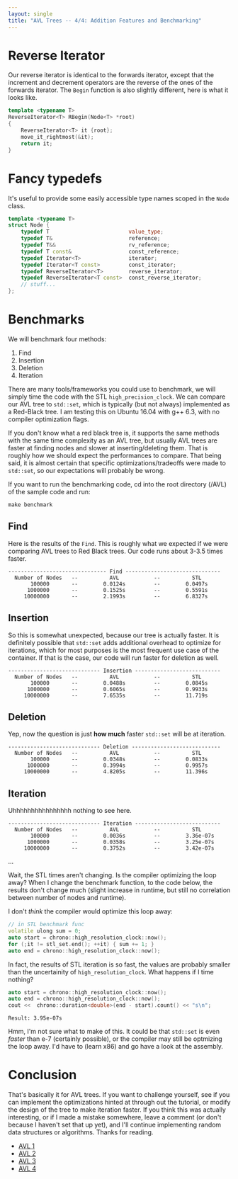 ```yaml
---
layout: single
title: "AVL Trees -- 4/4: Addition Features and Benchmarking"
---
```


# Reverse Iterator
Our reverse iterator is identical to the forwards iterator, except that the increment and decrement operators are the reverse of the ones of the forwards iterator. The ```Begin``` function is also slightly different, here is what it looks like.

```cpp
template <typename T>
ReverseIterator<T> RBegin(Node<T> *root)
{
	ReverseIterator<T> it {root};
	move_it_rightmost(&it);
	return it;
}
```

# Fancy typedefs

It's useful to provide some easily accessible type names scoped in the ```Node``` class.

```cpp
template <typename T>
struct Node {
	typedef T                         value_type;
	typedef T&                        reference;
	typedef T&&                       rv_reference;
	typedef T const&                  const_reference;
	typedef Iterator<T>               iterator;
	typedef Iterator<T const>         const_iterator;
	typedef ReverseIterator<T>        reverse_iterator;
	typedef ReverseIterator<T const>  const_reverse_iterator;
	// stuff...
};
```

# Benchmarks

We will benchmark four methods:
1. Find
2. Insertion
3. Deletion
4. Iteration

There are many tools/frameworks you could use to benchmark, we will simply time the code with the STL ```high_precision_clock```. We can compare our AVL tree to ```std::set```, which is typically (but not always) implemented as a Red-Black tree. I am testing this on Ubuntu 16.04 with g++ 6.3, with no compiler optimization flags.

If you don't know what a red black tree is, it supports the same methods with the same time complexity as an AVL tree, but usually AVL trees are faster at finding nodes and slower at inserting/deleting them. That is roughly how we should expect the performances to compare. That being said, it is almost certain that specific optimizations/tradeoffs were made to ```std::set```, so our expectations will probably be wrong.

If you want to run the benchmarking code, cd into the root directory (/AVL) of the sample code and run:

```
make benchmark
```

## Find

Here is the results of the ```Find```. This is roughly what we expected if we were comparing AVL trees to Red Black trees. Our code runs about 3-3.5 times faster.

```
------------------------------- Find ------------------------------
  Number of Nodes   --          AVL           --          STL            
       100000       --        0.0124s         --        0.0497s 
      1000000       --        0.1525s         --        0.5591s 
     10000000       --        2.1993s         --        6.8327s 
```


## Insertion

So this is somewhat unexpected, because our tree is actually faster. It is definitely possible that ```std::set``` adds additional overhead to optimize for iterations, which for most purposes is the most frequent use case of the container. If that is the case, our code will run faster for deletion as well.

```
----------------------------- Insertion ---------------------------
  Number of Nodes   --          AVL           --          STL            
       100000       --        0.0488s         --        0.0845s 
      1000000       --        0.6065s         --        0.9933s 
     10000000       --        7.6535s         --        11.719s 
```


## Deletion

Yep, now the question is just __how much__ faster ```std::set``` will be at iteration.

```
----------------------------- Deletion ----------------------------
  Number of Nodes   --          AVL           --          STL            
       100000       --        0.0348s         --        0.0833s 
      1000000       --        0.3994s         --        0.9957s 
     10000000       --        4.8205s         --        11.396s 
```

## Iteration

Uhhhhhhhhhhhhhhhh nothing to see here.

```
----------------------------- Iteration ---------------------------
  Number of Nodes   --          AVL           --          STL            
       100000       --        0.0036s         --        3.36e-07s
      1000000       --        0.0358s         --        3.25e-07s
     10000000       --        0.3752s         --        3.42e-07s
```
...

Wait, the STL times aren't changing. Is the compiler optimizing the loop away? When I change the benchmark function, to the code below, the results don't change much (slight increase in runtime, but still no correlation between number of nodes and runtime).

I don't *think* the compiler would optimize this loop away:

```cpp
// in STL benchmark func
volatile ulong sum = 0;
auto start = chrono::high_resolution_clock::now();
for (;it != stl_set.end(); ++it) { sum += 1; }
auto end = chrono::high_resolution_clock::now();
```

In fact, the results of STL iteration is so fast, the values are probably smaller than the uncertainity of ```high_resolution_clock```. What happens if I time nothing?
```cpp
auto start = chrono::high_resolution_clock::now();
auto end = chrono::high_resolution_clock::now();
cout <<  chrono::duration<double>(end - start).count() << "s\n";	
```
```
Result: 3.95e-07s
```

Hmm, I'm not sure what to make of this. It could be that ```std::set``` is even _faster_ than e-7 (certainly possible), or the compiler may still be optmizing the loop away. I'd have to (learn x86) and go have a look at the assembly. 

# Conclusion

That's basically it for AVL trees. If you want to challenge yourself, see if you can implement the optimizations hinted at through out the tutorial, or modify the design of the tree to make iteration faster. If you think this was actually interesting, or if I made a mistake somewhere, leave a comment (or don't because I haven't set that up yet), and I'll continue implementing random data structures or algorithms. Thanks for reading.

* [AVL 1](https://hiimkarl.github.io//Learning-AVL-Trees-1/)
* [AVL 2](https://hiimkarl.github.io//Learning-AVL-Trees-2/)
* [AVL 3](https://hiimkarl.github.io//Learning-AVL-Trees-3/)
* [AVL 4](https://hiimkarl.github.io//Learning-AVL-Trees-4/)
